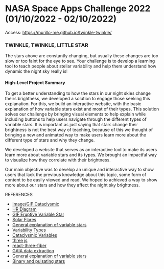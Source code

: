 # NASA Space Apps Challenge 2022 (01/10/2022 - 02/10/2022)
Access: https://murillo-me.github.io/twinkle-twinkle/

### TWINKLE, TWINKLE, LITTLE STAR

The stars above are constantly changing, but usually these changes are too slow or too faint for the eye to see. Your challenge is to develop a learning tool to teach people about stellar variability and help them understand how dynamic the night sky really is!


#### High-Level Project Summary

To get a better understanding to how the stars in our night skies change theirs brightness, we developed a solution to engage those seeking this explanation. For this, we build an interactive website, with the basic explanation of how variable stars exist and most of their types. This solution solves our challenge by bringing visual elements to help explain while including buttons to help users navigate through the different types of variable stars. It is important as just saying that stars change their brightness is not the best way of teaching, because of this we thought of bringing a new and animated way to make users learn more about the different type of stars and why they change.

We developed a website that serves as an interactive tool to make its users learn more about variable stars and its types. We brought an impactful way to visualize how they correlate with their brightness.

Our main objective was to develop an unique and interactive way to show users that lack the previous knowledge about this topic, some form of content to be easily viewed and read. We hoped to achieved a way to show more about our stars and how they affect the night sky brightness.

REFERENCES

- [Image/GIF Cataclysmic](http://www.vikdhillon.staff.shef.ac.uk/seminars/lives_of_binary_stars/cv.html)
- [HR Diagram](https://ase.tufts.edu/cosmos/view_picture.asp?id=1404)
- [GIF Eruptive Variable Star](https://svs.gsfc.nasa.gov/vis/a010000/a013000/a013003/3_CME_and_SEP_final_v02_4k_30fps.mp4)
- [Solar Flares](https://bgr.com/science/this-nasa-image-of-solar-flares-on-the-sun-looks-like-a-crazy-sci-fi-movie/)
- [General explanation of variable stars](https://astronomy.swin.edu.au/cosmos/V/Variable+Stars)
- [Variability Types](http://www.sai.msu.su/gcvs/gcvs/vartype.htm)
- [Cataclysmic Variables](https://imagine.gsfc.nasa.gov/science/objects/cataclysmic_variables.html)
- [three js](https://threejs.org/)
- [react-three-fiber](https://github.com/pmndrs/react-three-fiber)
- [GAIA data extraction](https://www.cosmos.esa.int/web/gaia-users/archive/programmatic-access)
- [General explanation of variable stars](http://astro.if.ufrgs.br/estrelas/variaveis.htm)
- [Binary and pulsating stars](http://www.astro.iag.usp.br/~jane/aga215/apostila/cap13.pdf)
